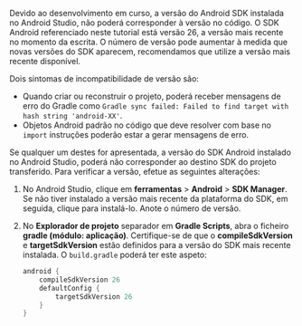 Devido ao desenvolvimento em curso, a versão do Android SDK instalada no Android Studio, não poderá corresponder à versão no código. O SDK Android referenciado neste tutorial está versão 26, a versão mais recente no momento da escrita. O número de versão pode aumentar à medida que novas versões do SDK aparecem, recomendamos que utilize a versão mais recente disponível.

Dois sintomas de incompatibilidade de versão são:

- Quando criar ou reconstruir o projeto, poderá receber mensagens de erro do Gradle como `Gradle sync failed: Failed to find target with hash string 'android-XX'`.
- Objetos Android padrão no código que deve resolver com base no `import` instruções poderão estar a gerar mensagens de erro.

Se qualquer um destes for apresentada, a versão do SDK Android instalado no Android Studio, poderá não corresponder ao destino SDK do projeto transferido. Para verificar a versão, efetue as seguintes alterações:

1. No Android Studio, clique em **ferramentas** > **Android** > **SDK Manager**. Se não tiver instalado a versão mais recente da plataforma do SDK, em seguida, clique para instalá-lo. Anote o número de versão.

2. No **Explorador de projeto** separador em **Gradle Scripts**, abra o ficheiro **gradle (módulo: aplicação)**. Certifique-se de que o **compileSdkVersion** e **targetSdkVersion** estão definidos para a versão do SDK mais recente instalada. O `build.gradle` poderá ter este aspeto:

    ```gradle
    android {
        compileSdkVersion 26
        defaultConfig {
            targetSdkVersion 26
        }
    }
    ```
